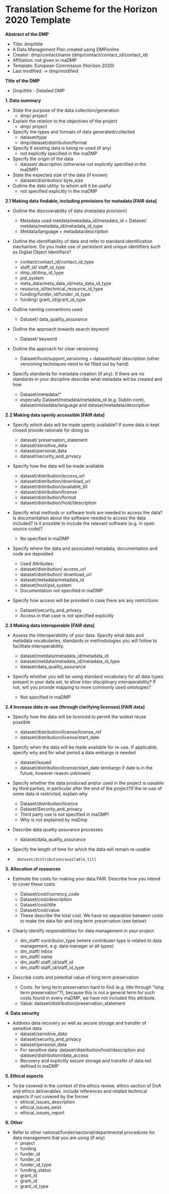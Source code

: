 # Translation Scheme for the Horizon 2020 Template

**Abstract of the DMP**

* Title: dmp/title
* A Data Management Plan created using DMPonline 
* Creator: dmp/contact/name (dmp/contact/contact_id/contact_id)
* Affiliation: not given in maDMP
* Template: European Commission (Horizon 2020) 
* Last modified: -> dmp/modified

**Title of the DMP**
* Dmp/title - Detailed DMP 

**1. Data summary**
* State the purpose of the data collection/generation 
    *	dmp/ project
* Explain the relation to the objectives of the project 
    *	dmp/ project
* Specify the types and formats of data generated/collected 
    *	dataset/type
    *	dmp/dataset/distribution/format
* Specify if existing data is being re-used (if any) 
    * not explicitly specified in the maDMP
* Specify the origin of the data 
    *	dataset/ description (otherwise not explicitly specified in the maDMP)
* State the expected size of the data (if known) 
    *	dataset/distribution/ byte_size
* Outline the data utility: to whom will it be useful 
    *	not specified explicitly in the maDMP

**2.1 Making data findable, including provisions for metadata [FAIR data]**
* Outline the discoverability of data (metadata provision) 
    * Metadata used metdata/metadata_id/metadata_id + Dataset/ metdata/metadata_id/metadata_id_type
    * Metdata/language + metadata/description

* Outline the identifiability of data and refer to standard identification mechanism. Do you make use of persistent and unique identifiers such as Digital Object Identifiers?
  * contact/contact_id/contact_id_type
  * staff_id/ staff_id_type
  * dmp_id/dmp_id_type
  * pid_system
  * meta_data/meta_data_id/meta_data_id_type
  * resource_id/technical_reosurce_id_type
  * funding/funder_id/funder_id_type
  * funding/ grant_id/grant_id_type

* Outline naming conventions used 
    *	Dataset/ data_quality_assurance

* Outline the approach towards search keyword 
    *	Dataset/ keyword

* Outline the approach for clear versioning 
    *	Dataset/host/support_versioning + dataset/host/ description (other versioning techniques need to be filled out by hand)

* Specify standards for metadata creation (if any). If there are no standards in your discipline describe what metadata will be created and how 
     * Dataset/metadata/*
     * especially Dataset/metadata/metadata_id (e.g. Dublin core), dataset/metadata/language and dataset/metadata/description

**2.2 Making data openly accessible [FAIR data]**

* Specify which data will be made openly available? If some data is kept closed provide rationale for doing so 
  *	dataset/ preservation_statement
  * dataset/sensitive_data
  * dataset/personal_data
  * dataset/security_and_privacy
  
* Specify how the data will be made available 
  * dataset/distribution/access_url
  * dataset/distribution/download_url
  * dataset/distribution/available_till
  * dataset/distribution/license
  * dataset/distribution/format
  * dataset/distribution/host/description
  
* Specify what methods or software tools are needed to access the data? Is documentation about the software needed to access the data included? Is it possible to include the relevant software (e.g. in open source code)? 
  * No specified in maDMP

* Specify where the data and associated metadata, documentation and code are deposited
  * Used Attributes:
  *	dataset/distribution/ access_url
  * dataset/distribution/ download_url
  *	dataset/metadata/metadata_id
  *	dataset/host/pid_system
  *	Documentation not specified in maDMP

* Specify how access will be provided in case there are any restrictions 
    *	Dataset/security_and_privacy
    * Access in that case is not specified explicitly

**2.3 Making data interoperable [FAIR data]**
* Assess the interoperability of your data. Specify what data and metadata vocabularies, standards or methodologies you will follow to facilitate interoperability. 
    *	dataset/metdata/metadata_id/metadata_id
    * dataset/metdata/metadata_id/metadata_id_type
    *	dataset/data_quality_assurance

* Specify whether you will be using standard vocabulary for all data types present in your data set, to allow inter-disciplinary interoperability? If not, will you provide mapping to more commonly used ontologies? 
    *	Not specified in maDMP

**2.4 Increase data re-use (through clarifying licenses) [FAIR data]**
* Specify how the data will be licenced to permit the widest reuse possible 
    * dataset/distribution/license/license_ref
    * dataset/distribution/license/start_date

* Specify when the data will be made available for re-use. If applicable, specify why and for what period a data embargo is needed 
    *	dataset/issued 
    *	dataset/distribution/license/start_date (embargo if date is in the future, however reason unknown)

* Specify whether the data produced and/or used in the project is useable by third parties, in particular after the end of the project?If the re-use of some data is restricted, explain why 
  *	Dataset/distribution/licence
  *	Dataset/Security_and_privacy
  *	Third party use is not specified in maDMP!
  *	Why is not explained by maDmp
  
* Describe data quality assurance processes 
    *	dataset/data_quality_assurance

* Specify the length of time for which the data will remain re-usable 
*   	dataset/distribution/available_till

**3. Allocation of resources**

* Estimate the costs for making your data FAIR. Describe how you intend to cover these costs 
  *	Dataset/cost/currency_code 
  *	Dataset/cost/description
  *	Dataset/cost/title
  *	Dataset/cost/value
  *	These describe the total cost. We have no separation between costs to make the data fair and long term preservation (see below)

* Clearly identify responsibilities for data management in your project 
  *	dm_staff/ contributor_type (where contributer type is related to data management, e.g. data manager or all types)
  *	dm_staff/ mbox
  *	dm_staff/ name
  *	dm_staff/ staff_id/staff_id
  *	dm_staff/ staff_id/staff_id_type

* Describe costs and potential value of long term preservation 
    *	Costs: for long term preservation hard to find (e.g. title through "long term preservation"?), because this is not a general term for such costs found in every maDMP, we have not included this attribute.
    *	Value: dataset/distribution/preservation_statement

**4. Data security**
* Address data recovery as well as secure storage and transfer of sensitive data 
  *	dataset/sensitive_data
  *	dataset/security_and_privacy
  *	dataset/personal_data
  *	For sensitive data: dataset/distribution/host/description and dataset/distribution/data_access
  *	Recovery and explicitly secure storage and transfer of data not defined in maDMP

**5. Ethical aspects** 
* To be covered in the context of the ethics review, ethics section of DoA and ethics deliverables. Include references and related technical aspects if not covered by the former 
  *	ethical_issues_description
  *	ethical_issues_exist
  *	ethical_issues_report

**6. Other**
* Refer to other national/funder/sectorial/departmental procedures for data management that you are using (if any) 
  *	project
  *	funding
  *	funder_id
  *	funder_id
  *	funder_id_type
  *	funding_status
  *	grant_id
  *	grant_id
  *	grant_id_type

